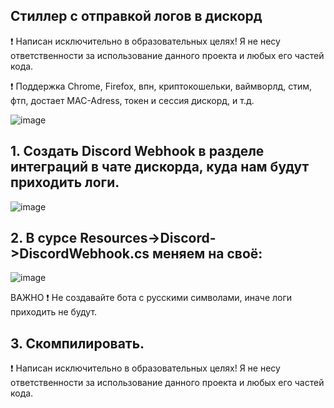 ## Стиллер с отправкой логов в дискорд
❗ Написан исключительно в образовательных целях! Я не несу ответственности за использование данного проекта и любых его частей кода.

❗ Поддержка Chrome, Firefox, впн, криптокошельки, ваймворлд, стим, фтп, достает MAC-Adress, токен и сессия дискорд, и т.д.

![image](https://user-images.githubusercontent.com/95430336/144464559-aa26791b-f87b-4f84-a423-0782691b8eaf.png)



## 1. Создать Discord Webhook в разделе интеграций в чате дискорда, куда нам будут приходить логи. 

![image](https://user-images.githubusercontent.com/95430336/144465550-f4147037-7d78-41b9-8590-2567143c8d28.png)

## 2. В сурсе Resources->Discord->DiscordWebhook.cs меняем на своё:

![image](https://user-images.githubusercontent.com/95430336/144466481-be7f4018-86bb-4503-ac1e-68bf442af7e5.png)

ВАЖНО ❗ Не создавайте бота с русскими символами, иначе логи приходить не будут.

## 3. Скомпилировать.

❗ Написан исключительно в образовательных целях! Я не несу ответственности за использование данного проекта и любых его частей кода.
